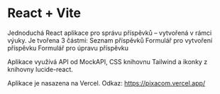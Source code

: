 # React + Vite

Jednoduchá React aplikace pro správu příspěvků – vytvořená v rámci výuky.
Je tvořena 3 částmi:
    Seznam příspěvků
    Formulář pro vytvoření příspěvku
    Formulář pro úpravu příspěvku

Aplikace využívá API od MockAPI, CSS knihovnu Tailwind a ikonky z knihovny lucide-react.

Aplikace je nasazena na Vercel.
    Odkaz: https://pixacom.vercel.app/
